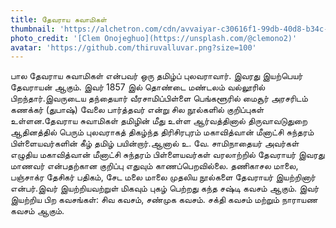 ```yaml
---
title: தேவராய சுவாமிகள்
thumbnail: 'https://alchetron.com/cdn/avvaiyar-c30616f1-99db-40d8-b34c-53a8ad7e053-resize-750.png'
photo_credit: '[Clem Onojeghuo](https://unsplash.com/@clemono2)'
avatar: 'https://github.com/thiruvalluvar.png?size=100'
---
```


பால தேவராய சுவாமிகள் என்பவர் ஒரு தமிழ்ப் புலவராவார். இவரது இயற்பெயர் தேவராயன் ஆகும். இவர் 1857 இல் தொண்டை மண்டலம் வல்லூரில் பிறந்தார்.இவருடைய தந்தையார் வீரசாமிப்பிள்ளை பெங்களூரில் மைசூர் அரசரிடம் கணக்கர் (துபாஷ்) வேலை பார்த்தவர் என்று சில நூல்களில் குறிப்புகள் உள்ளன.தேவராய சுவாமிகள் தமிழின் மீது உள்ள ஆர்வத்தினால் திருவாவடுதுறை ஆதினத்தில் பெரும் புலவராகத் திகழ்ந்த திரிசிரபுரம் மகாவித்வான் மீனாட்சி சுந்தரம் பிள்ளையவர்களின் கீழ் தமிழ் பயின்றார்.ஆனால் உ. வே. சாமிநாதையர் அவர்கள் எழுதிய மகாவித்வான் மீனாட்சி சுந்தரம் பிள்ளையவர்கள் வரலாற்றில் தேவராயர் இவரது மாணவர் என்பதற்கான குறிப்பு எதுவும் காணப்பெறவில்லை. தணிகாசல மாலை, பஞ்சாக்ர தேசிகர் பதிகம், சேட மலை மாலை முதலிய நூல்களை தேவராயர் இயற்றினார் என்பர்.இவர் இயற்றியவற்றுள் மிகவும் புகழ் பெற்றது கந்த சஷ்டி கவசம் ஆகும். இவர் இயற்றிய பிற கவசங்கள்: சிவ கவசம், சண்முக கவசம். சக்தி கவசம் மற்றும் நாராயண கவசம் ஆகும்.